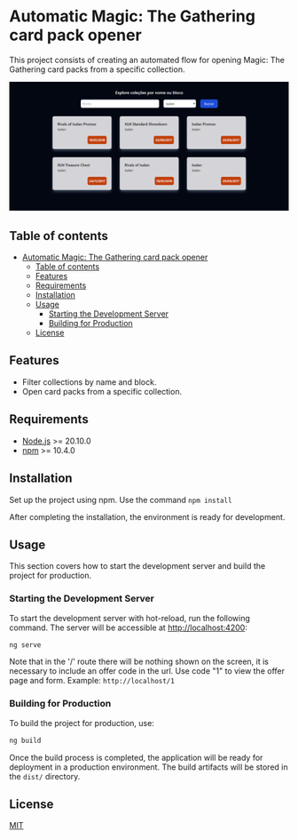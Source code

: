 # Automatic Magic: The Gathering card pack opener

This project consists of creating an automated flow for opening Magic: The Gathering card packs from a specific collection.

![](screenshot.png)


## Table of contents

- [Automatic Magic: The Gathering card pack opener](#automatic-magic-the-gathering-card-pack-opener)
  - [Table of contents](#table-of-contents)
  - [Features](#features)
  - [Requirements](#requirements)
  - [Installation](#installation)
  - [Usage](#usage)
    - [Starting the Development Server](#starting-the-development-server)
    - [Building for Production](#building-for-production)
  - [License](#license)

## Features

- Filter collections by name and block.
- Open card packs from a specific collection.

## Requirements

- [Node.js](https://nodejs.org/en/) >= 20.10.0
- [npm](https://pnpm.js.org/) >= 10.4.0

## Installation

Set up the project using npm. Use the command
`npm install`

After completing the installation, the environment is ready for development.

## Usage

This section covers how to start the development server and build the project for production.

### Starting the Development Server

To start the development server with hot-reload, run the following command. The server will be accessible at [http://localhost:4200](http://localhost:4200):

```bash
ng serve
```

Note that in the '/' route there will be nothing shown on the screen, it is necessary to include an offer code in the url.
Use code "1" to view the offer page and form. Example: `http://localhost/1`

### Building for Production

To build the project for production, use:

```bash
ng build
```

Once the build process is completed, the application will be ready for deployment in a production environment. The build artifacts will be stored in the `dist/` directory.

## License

[MIT](http://opensource.org/licenses/MIT)

